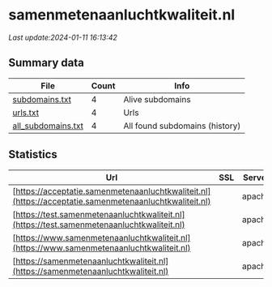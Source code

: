# samenmetenaanluchtkwaliteit.nl
*Last update:2024-01-11 16:13:42*
## Summary data
| File       | Count | Info |
|------------|-------|------|
|[subdomains.txt](/data/samenmetenaanluchtkwaliteit/subdomains.txt)|4|Alive subdomains|
|[urls.txt](/data/samenmetenaanluchtkwaliteit/urls.txt)|4|Urls|
|[all_subdomains.txt](/data/samenmetenaanluchtkwaliteit/all_subdomains.txt)|4|All found subdomains (history)|
## Statistics
| Url | SSL | Server | Cookie | HSTS | CSP | XFO | XXP | RP | Tech |
|------------|-------|------|------|------|------|------|------|------|------|
|[https://acceptatie.samenmetenaanluchtkwaliteit.nl](https://acceptatie.samenmetenaanluchtkwaliteit.nl)| |apache| |:white_check_mark: | |:white_check_mark: |:white_check_mark: |:white_check_mark: ||
|[https://test.samenmetenaanluchtkwaliteit.nl](https://test.samenmetenaanluchtkwaliteit.nl)| |apache| |:white_check_mark: | |:white_check_mark: |:white_check_mark: |:white_check_mark: ||
|[https://www.samenmetenaanluchtkwaliteit.nl](https://www.samenmetenaanluchtkwaliteit.nl)| |apache| |:white_check_mark: | |:white_check_mark: |:white_check_mark: |:white_check_mark: ||
|[https://samenmetenaanluchtkwaliteit.nl](https://samenmetenaanluchtkwaliteit.nl)| |apache| |:white_check_mark: | |:white_check_mark: |:white_check_mark: |:white_check_mark: ||